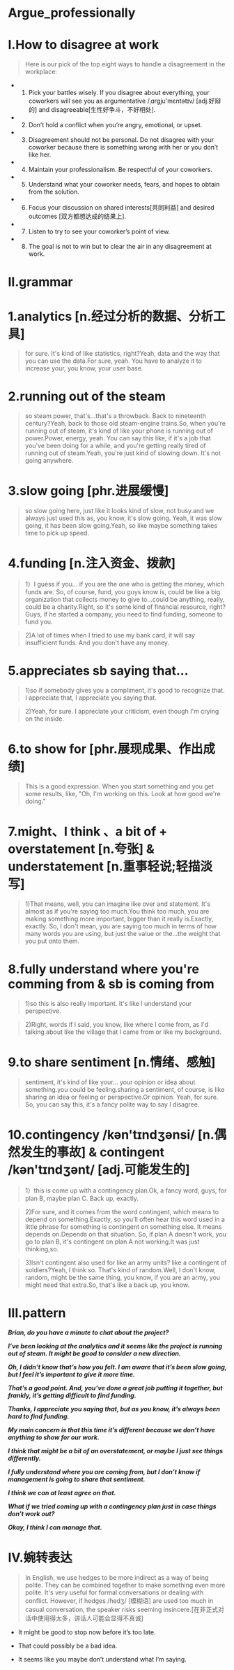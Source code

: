# Argue_professionally

# I.How to disagree at work
> Here is our pick of the top eight ways to handle a disagreement in the workplace:

- 1. Pick your battles wisely. If you disagree about everything, your coworkers will see you as argumentative /ˌɑrɡju'mɛntətɪv/ [adj.好辩的] and disagreeable[生性好争斗，不好相处].

- 2. Don’t hold a conflict when you’re angry, emotional, or upset.

- 3. Disagreement should not be personal. Do not disagree with your coworker because there is something wrong with her or you don’t like her.

- 4. Maintain your professionalism. Be respectful of your coworkers.

- 5. Understand what your coworker needs, fears, and hopes to obtain from the solution.

- 6. Focus your discussion on shared interests[共同利益] and desired outcomes [双方都想达成的结果上].

- 7. Listen to try to see your coworker’s point of view.

- 8. The goal is not to win but to clear the air in any disagreement at work.

# II.grammar
# 1.analytics [n.经过分析的数据、分析工具]
> for sure. It's kind of like statistics, right?Yeah, data and the way that you can use the data.For sure, yeah. You have to analyze it to increase your, you know, your user base.

# 2.running out of the steam 
>  so steam power, that's...that's a throwback. Back to nineteenth century?Yeah, back to those old steam-engine trains.So, when you're running out of steam, it's kind of like your phone is running out of power.Power, energy, yeah. You can say this like, if it's a job that you've been doing for a while, and you're getting really tired of running out of steam.Yeah, you're just kind of slowing down. It's not going anywhere.

# 3.slow going [phr.进展缓慢]
> so slow going here, just like it looks kind of slow, not busy.and we always just used this as, you know, it's slow going. Yeah, it was slow going, it has been slow going.Yeah, so like maybe something takes time to pick up speed.

# 4.funding [n.注入资金、拨款]
> 1）I guess if you... if you are the one who is getting the money, which funds are. So, of course, fund, you guys know is, could be like a big organization that collects money to give to...could be anything, really, could be a charity.Right, so it's some kind of financial resource, right? Guys, if he started a company, you need to find funding, someone to fund you.

> 2)A lot of times when I tried to use my bank card, it will say insufficient funds. And you don't have any money.

# 5.appreciates sb saying that...
> 1)so if somebody gives you a compliment, it's good to recognize that. I appreciate that, I appreciate you saying that.

> 2)Yeah, for sure. I appreciate your criticism, even though I'm crying on the inside.

# 6.to show for [phr.展现成果、作出成绩]
> This is a good expression. When you start something and you get some results, like, "Oh, I'm working on this. Look at how good we're doing."

# 7.might、I think 、a bit of + overstatement [n.夸张] & understatement [n.重事轻说;轻描淡写]
> 1)That means, well, you can imagine like over and statement. It's almost as if you're saying too much.You think too much, you are making something more important, bigger than it really is.Exactly, exactly. So, I don't mean, you are saying too much in terms of how many words you are using, but just the value or the...the weight that you put onto them.

# 8.fully understand where you're comming from & sb is coming from 
> 1)so this is also really important. It's like I understand your perspective.

> 2)Right, words if I said, you know, like where I come from, as I'd talking about like the village that I came from or like my background.

# 9.to share sentiment [n.情绪、感触]
> sentiment, it's kind of like your... your opinion or idea about something.you could be feeling.sharing a sentiment, of course, is like sharing an idea or feeling or perspective.Or opinion. Yeah, for sure. So, you can say this, it's a fancy polite way to say I disagree.

# 10.contingency /kən'tɪndʒənsi/ [n.偶然发生的事故] & contingent /kən'tɪndʒənt/ [adj.可能发生的]
> 1）this is come up with a contingency plan.Ok, a fancy word, guys, for plan B, maybe plan C. Back up, exactly. 

> 2)For sure, and it comes from the word contingent, which means to depend on something.Exactly, so you'll often hear this word used in a little phrase for something is contingent on something else. It means depends on.Depends on that situation. So, if plan A doesn't work, you go to plan B, it's contingent on plan A not working.It was just thinking,so.

> 3)Isn't contingent also used for like an army units? like a contingent of soldiers?Yeah, I think so. That's kind of random.Well, I don't know, random, might be the same thing, you know, if you are an army, you might need that extra.So, that's like a back up, you know.

# III.pattern

***Brian, do you have a minute to chat about the project?***

***I’ve been looking at the analytics and it seems like the project is running out of steam. It might be good to consider a new direction.***

***Oh, I didn’t know that’s how you felt. I am aware that it’s been slow going, but I feel it’s important to give it more time.***

***That’s a good point. And, you’ve done a great job putting it together, but frankly, it’s getting difficult to find funding.***

***Thanks, I appreciate you saying that, but as you know, it’s always been hard to find funding.***

***My main concern is that this time it’s different because we don’t have anything to show for our work.***

***I think that might be a bit of an overstatement, or maybe I just see things differently.***

***I fully understand where you are coming from, but I don’t know if management is going to share that sentiment.***

***I think we can at least agree on that.***

***What if we tried coming up with a contingency plan just in case things don’t work out?***

***Okay, I think I can manage that.***

# IV.婉转表达
> In English, we use hedges to be more indirect as a way of being polite. They can be combined together to make something even more polite. It's very useful for formal conversations or dealing with conflict. However, if hedges /hedʒ/ [模糊语] are used too much in casual conversation, the speaker risks seeming insincere.[在非正式对话中使用得太多，讲话人可能会显得不真诚]

- It might be good to stop now before it’s too late.

- That could possibly be a bad idea.

- It seems like you maybe don’t understand what I’m saying.








